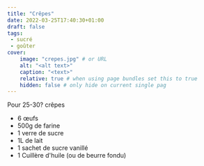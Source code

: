 ```yaml
---
title: "Crêpes"
date: 2022-03-25T17:40:30+01:00
draft: false
tags: 
 - sucré
 - goûter
cover:
    image: "crepes.jpg" # or URL
    alt: "<alt text>"
    caption: "<text>"
    relative: true # when using page bundles set this to true
    hidden: false # only hide on current single pag
---
```


Pour 25-30? crêpes

 - 6 œufs
 - 500g de farine
 - 1 verre de sucre
 - 1L de lait
 - 1 sachet de sucre vanillé
 - 1 Cuillère d'huile (ou de beurre fondu)
 
